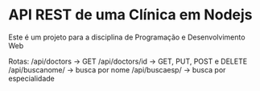 # API REST de uma Clínica em Nodejs
Este é um projeto para a disciplina de Programação e Desenvolvimento Web

Rotas: 
/api/doctors -> GET
/api/doctors/id -> GET, PUT, POST e DELETE
/api/buscanome/ -> busca por nome 
/api/buscaesp/ -> busca por especialidade
